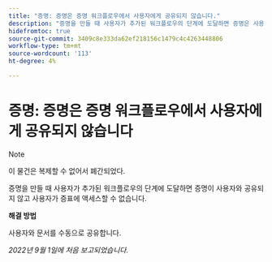 ```yaml
---
title: "증명: 증명은 증명 워크플로우에서 사용자에게 공유되지 않습니다."
description: "증명을 만들 때 사용자가 추가된 워크플로우의 단계에 도달하면 증명은 사용자와 공유되지 않고 사용자가 증명에 액세스할 수 없습니다."
hidefromtoc: true
source-git-commit: 3409c8e333da62ef218156c1479c4c4263448806
workflow-type: tm+mt
source-wordcount: '113'
ht-degree: 4%

---
```



# 증명: 증명은 증명 워크플로우에서 사용자에게 공유되지 않습니다

<!--This article is on the WF and WFP TOCs-->

>[!NOTE]
>
>이 물건은 복제할 수 없어서 폐간되었다.

증명을 만들 때 사용자가 추가된 워크플로우의 단계에 도달하면 증명이 사용자와 공유되지 않고 사용자가 증표에 액세스할 수 없습니다.

**해결 방법**

사용자와 문서를 수동으로 공유합니다.

_2022년 9월 1일에 처음 보고되었습니다._

